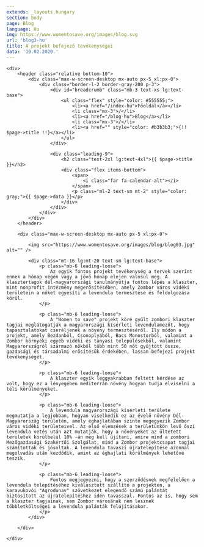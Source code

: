 ```yaml
---
extends: _layouts.hungary
section: body
page: Blog
language: Hu
img: https://www.womentosave.org/images/blog.svg
url: 'blog3-hu'
title: A projekt befejező tevékenységei  
data: '19.02.2020.'            
---
```


    <div>
        <header class="relative bottom-10">
            <div class="max-w-screen-desktop mx-auto px-5 xl:px-0">
                <div class="border-l-2 border-gray-200 p-3">
                    <div id="breadcrumb" class="mb-3 text-xs lg:text-base">
                        <ul class="flex" style="color: #555555;">
                            <li><a href="/index-hu">Főoldal</a></li>
                            <li class="mx-3">/</li>
                            <li><a href="/blog-hu">Blog</a></li>
                            <li class="mx-3">/</li>
                            <li><a href="" style="color: #b3b3b3;">{!! $page->title !!}</a></li>
                        </ul>
                    </div>
                        
                    <div class="leading-9">
                        <h2 class="text-2xl lg:text-4xl">{{ $page->title }}</h2>
                        <div class="flex items-bottom">
                            <span>
                                <i class="far fa-calendar-alt"></i>
                            </span>
                            <p class="ml-2 text-sm mt-2" style="color: gray;">{{ $page->data }}</p>
                        </div>
                    </div>
                </div>
            </div>
        </header>

        <div class="max-w-screen-desktop mx-auto px-5 xl:px-0">
        
            <img src="https://www.womentosave.org/images/blog/blog03.jpg" alt="" />

            <div class="mt-16 lg:mt-20 text-sm lg:text-base">
                <p class="mb-6 leading-loose">
                    Az egyik fontos projekt tevékenység a tervek szerint ennek a hónap végén vagy a jövő hónap elején valósul meg. A klasztertagok dél-magyarországi tanulmányútja fontos lépés a klaszter, mint nonprofit intézmény megerősítésében, amely Zombor város vidéki területein a nőket egyesíti a levendula termesztése és feldolgozása körül.
                </p>

                <p class="mb-6 leading-loose">
                    A "Women to save" projekt köré gyűlt zombori klaszter tagjai meglátogatják a magyarországi kísérleti levendulamezőt, hogy tapasztalatokat cseréljenek a növény termesztéséről. Ily módon a projekt, amely Bezdanból, Csonoplyából, Bacs Monostorból, valamint a Zombor környéki egyéb vidéki és tanyasi településekből, valamint Magyarországról származó nőkből több mint 50 nőt gyűjtött össze, gazdasági és társadalmi erősítésük érdekében, lassan befejezi projekt tevékenységét.
                </p>

                <p class="mb-6 leading-loose">
                    A klaszter egyik leggyakrabban feltett kérdése az volt, hogy ez a lényegében mediterrán növény hogyan tudja elviselni a téli körülményeket.
                </p>

                <p class="mb-6 leading-loose">
                    A levendula magyarországi kísérleti területe megmutatja a legjobban, hogyan viselkedik ez az évelő növény Dél-Magyarország területén, amely éghajlatában szinte megegyezik Zombor város vidéki területeivel. Az első elemzések a területünkön levő őszi levendula vetés után azt mutatják, hogy a növényeket az ültetett területek körülbelül 10% -án meg kell újítani, amire mind a zombori Mezőgazdasági Szakértői Szolgálat, mind a Zombor projektcsapat tagjai számítottak és jósoltak. A levendula tavaszi újratelepítése azonnal megolvadás után kezdődik, amint az éghajlati körülmények lehetővé teszik.
                </p>

                <p class="mb-6 leading-loose">
                    Fontos megjegyezni, hogy a szerződésnek megfelelően a levendula telepítéséhez kiválasztott szállító a projekten, a karavukovói "Agrodunav" szövetkezet elegendő számú palántát biztosított az újratelepítéshez idén tavasszal. Fontos az is, hogy sem a klaszter tagjainak, sem Zombor városának nem lesznek többletköltségei a levendula palánták felújításakor.
                </p>
            </div>
            
        </div>

    </div>




